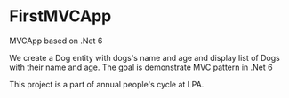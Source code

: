 # FirstMVCApp
MVCApp based on .Net 6

We create a Dog entity with dogs's name and age and display list of Dogs with their name and age. 
The goal is demonstrate MVC pattern in .Net 6

This project is a part of annual people's cycle at LPA.
